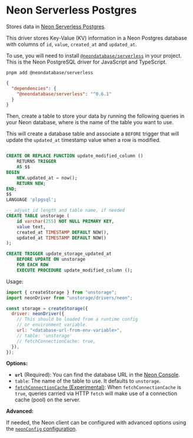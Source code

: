 # Neon Serverless Postgres

Stores data in [Neon Serverless Postgres](https://neon.tech).

This driver stores Key-Value (KV) information in a Neon Postgres database with columns of `id`, `value`, `created_at` and `updated_at`.

To use, you will need to install [`@neondatabase/serverless`](https://github.com/neondatabase/serverless) in your project. This is the Neon PostgreSQL driver for JavaScript and TypeScript.

```
pnpm add @neondatabase/serverless
```

```json
{
  "dependencies": {
    "@neondatabase/serverless": "^0.6.1"
  }
}
```

Then, create a table to store your data by running the following queries in your Neon database, where <unstorage> is the name of the table you want to use.

This will create a database table and associate a `BEFORE` trigger that will update the `updated_at` timestamp value when a row is modified.

```sql

CREATE OR REPLACE FUNCTION update_modified_column ()
	RETURNS TRIGGER
	AS $$
BEGIN
	NEW.updated_at = now();
	RETURN NEW;
END;
$$
LANGUAGE 'plpgsql';

-- adjust id length and table name, if needed
CREATE TABLE unstorage (
	id varchar(255) NOT NULL PRIMARY KEY,
	value text,
	created_at TIMESTAMP DEFAULT NOW(),
	updated_at TIMESTAMP DEFAULT NOW()
);

CREATE TRIGGER update_storage_updated_at
	BEFORE UPDATE ON unstorage
	FOR EACH ROW
	EXECUTE PROCEDURE update_modified_column ();

```

Usage:

```js
import { createStorage } from "unstorage";
import neonDriver from "unstorage/drivers/neon";

const storage = createStorage({
  driver: neonDriver({
    // This should be loaded from a runtime config
    // or environment variable.
    url: "<database-url-from-env-variable>",
    // table: 'unstorage'
    // fetchConnectionCache: true,
  }),
});
```

**Options:**

- **`url`** (Required): You can find the database URL in the [Neon Console](https://console.neon.tech/).
- `table`: The name of the table to use. It defaults to `unstorage`.
- [`fetchConnectionCache` (Experimental)](https://neon.tech/docs/serverless/serverless-driver#experimental-connection-caching): When `fetchConnectionCache` is `true`, queries carried via HTTP `fetch` will make use of a connection cache (pool) on the server.

**Advanced:**

If needed, the Neon client can be configured with advanced options using the [`neonConfig` configuration](https://neon.tech/docs/serverless/serverless-driver#advanced-configuration-options).
